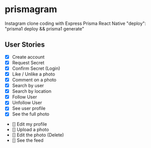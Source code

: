 # prismagram
Instagram clone coding with Express Prisma React Native
"deploy": "prisma1 deploy && prisma1 generate"

## User Stories

- [x] Create account
- [x] Request Secret
- [x] Confirm Secret (Login)
- [x] Like / Unlike a photo
- [x] Comment on a photo
- [x] Search by user
- [x] Search by location
- [x] Follow User
- [x] Unfollow User
- [x] See user profile
- [x] See the full photo
- [] Edit my profile
- [] Upload a photo
- [] Edit the photo (Delete)
- [] See the feed

